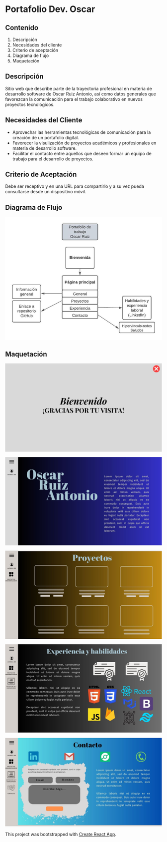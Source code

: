 # Portafolio Dev. Oscar

## Contenido

1. Descripción
2. Necesidades del cliente
3. Criterio de aceptación
4. Diagrama de flujo
5. Maquetación

## Descripción

Sitio web que describe parte de la trayectoria profesional en materia de desarrollo software de Oscar Ruiz Antonio, así como datos generales que favorezcan la comunicación para el trabajo colaborativo en nuevos proyectos tecnológicos.

## Necesidades del Cliente

- Aprovechar las herramientas tecnológicas de comunicación para la creación de un portafolio digital.
- Favorecer la visulización de proyectos académicos y profesionales en materia de desarrollo software.
- Facilitar el contacto entre aquellos que deseen formar un equipo de trabajo para el desarrollo de proyectos.

## Criterio de Aceptación

Debe ser receptivo y en una URL para compartirlo y a su vez pueda consultarse desde un dispositivo móvil.

## Diagrama de Flujo

![Diagrama de flujo](./src/assets/IMGReadme/Diagrama%20Portafolio%20Dev.jpeg)

## Maquetación

![Mensaje de Bienvenida](./src/assets/IMGReadme/1.jpg)

![Pantalla principal](./src/assets/IMGReadme/2.jpg)

![Proyectos](./src/assets/IMGReadme/3.jpg)

![Experiencia](./src/assets/IMGReadme/4.jpg)

![Contacto](./src/assets/IMGReadme/5.jpg)

This project was bootstrapped with [Create React App](https://github.com/facebook/create-react-app).